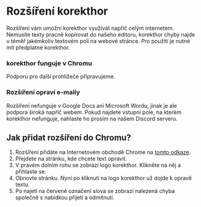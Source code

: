 # Rozšíření korekthor
Rozšíření vám umožní korekthor využívát napříč celým internetem. Nemusíte texty pracně kopírovat do našeho editoru, korekthor chyby najde v téměř jakémkoliv textovém poli na webové stránce. Pro použití je nutné mít předplatné korekthor.

### korekthor funguje v Chromu
Podporu pro další prohlížeče připravujeme.

### Rozšíření opraví e-maily
Rozšíření nefunguje v Google Docs ani Microsoft Wordu, jinak je ale podpora široká napříč webem. Pokud najdete vstupní pole, na kterém korekthor nefunguje, nahlaste ho prosím na našem Discord serveru.

## Jak přidat rozšíření do Chromu?
1. Rozšíření přidáte na Internetovém obchodě Chrome na [tomto odkaze](https://chromewebstore.google.com/detail/korekthor/afgdbafbjbcdafcdmmekegfmmaplalof).
2. Přejdete na stránku, kde chcete text opravit.
3. V pravém dolním rohu se zobrazí logo korekthor. Klikněte na něj a přihlaste se.
4. Obnovte stránku. Nyní po kliknutí na logo korekthor už dojde k opravě textu.
5. Po najetí na červené označení slova se zobrazí nalezená chyba společně s nabídkou přijetí a odmítnutí.
